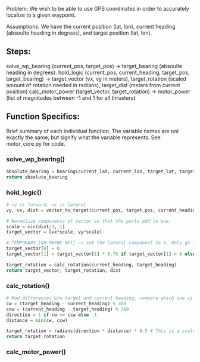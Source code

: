 Problem: We wish to be able to use GPS coordinates in order to accurately localize to a given waypoint.

Assumptions: We have the current position (lat, lon), current heading (absoulte heading in degrees), and target position (lat, lon).

## Steps:
solve_wp_bearing (current_pos, target_pos) -> target_bearing (absoulte heading in degrees).
hold_logic (current_pos, current_heading, target_pos, target_bearing) -> target_vector (vx, vy in meters), target_rotation (scaled amount of rotation needed in radians), target_dist (meters from current position)
calc_motor_power (target_vector, target_rotation) -> motor_power (list of magnitudes between -1 and 1 for all thrusters)

## Function Specifics:
Brief summary of each individual function. The variable names are not exactly the same, but signify what the variable represents.
See motor_core.py for code.

### solve_wp_bearing()
```python
absolute_bearing = bearing(current_lat, current_lon, target_lat, target_lon)
return absolute_bearing
```

### hold_logic()
```python
# vy is forward, vx is lateral
vy, vx, dist = vector_to_target(current_pos, target_pos, current_heading)

# Normalize components of vector so that the parts add to one.
scale = min(dist/3, 1)
target_vector = [vx*scale, vy*scale]

# TEMPORARY [OR MAYBE NOT] -> set the lateral component to 0. Only go forward if the vector is positive.
target_vector[0] = 0
target_vector[1] = target_vector[1] * 0.75 if target_vector[1] > 0 else 0

target_rotation = calc_rotation(current_heading, target_heading)
return target_vector, target_rotation, dist
```

### calc_rotation()
```python
# Mod differences b/w target and current heading, compare which one is smaller to determine direction.
cw = (target_heading - current_heading) % 360
ccw = (current_heading - target_heading) % 360
direction = 1 if cw <= ccw else -1
distance = min(cw, ccw)

target_rotation = radians(direction * distance) * 0.5 # This is a scale, don't know if it is actually necessary
return target_rotation 
```

### calc_motor_power()
